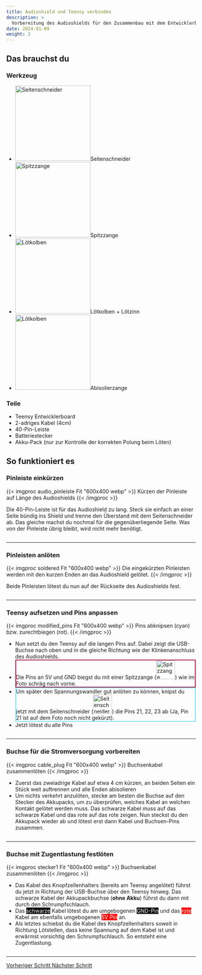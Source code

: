 ```yaml
---
title: Audioshield und Teensy verbinden 
description: >
  Vorbereitung des Audioshields für den Zusammenbau mit dem Entwicklerboard 
date: 2024-01-09
weight: 2
---
```

## Das brauchst du

<div class="row">
    <div class="col-md-6">
       <h3>Werkzeug</h3>
       <ul>
       <li><img src="/icons/saitenschneider.webp" alt="Seitenschneider" width="200"/>Seitenschneider</li>
       <li><img src="/icons/spitzzange.webp" alt="Spitzzange" width="200"/>Spitzzange</li>
       <li><img src="/icons/lötkolben.webp" alt="Lötkolben" width="200"/>Lötkolben + Lötzinn</li>
       <li><img src="/icons/abiso.webp" alt="Lötkolben" width="200"/>Abisolierzange</li>
       </ul>
</div>
    <div class="col-md-6">
<h3>Teile</h3>
<ul>
       <li>Teensy Entwicklerboard</li>
        <li>2-adriges Kabel (4cm)</li>
        <li>40-Pin-Leiste</li>
        <li>Batteriestecker</li>
        <li>Akku-Pack (nur zur Kontrolle der korrekten Polung beim Löten)</li>
       </ul> 
       </div>
</div>

## So funktioniert es 

<div class="row">

### Pinleiste einkürzen
<div class="col-md-6">
       {{< imgproc audio_pinleiste Fit "600x400 webp" >}} Kürzen der Pinleiste auf Länge des Audioshields {{< /imgproc >}}
</div>
    <div class="col-md-6" style="display: flex; flex-direction: column; justify-content: center;">


 Die 40-Pin-Leiste ist für das Audioshield zu lang. Steck sie einfach an einer Seite bündig ins Shield und trenne den Überstand mit dem Seitenschneider ab. Das gleiche machst du nochmal für die gegenüberliegende Seite. Was von der Pinleiste übrig bleibt, wird nicht mehr benötigt.
    </div>
</div>
<hr class="my-4"> <!-- Trennlinie -->

<div class="row">

### Pinleisten anlöten
<div class="col-md-6">
       {{< imgproc soldered Fit "600x400 webp" >}} Die eingekürzten Pinleisten werden mit den kurzen Enden an das Audioshield gelötet. {{< /imgproc >}}
</div>
    <div class="col-md-6" style="display: flex; flex-direction: column; justify-content: center;">


 Beide Pinleisten lötest du nun auf der Rückseite des Audioshields fest. 
    </div>
</div>
<hr class="my-4"> <!-- Trennlinie -->

<div class="row">

### Teensy aufsetzen und Pins anpassen
<div class="col-md-6">
       {{< imgproc modified_pins Fit "600x400 webp" >}} Pins abknipsen (cyan) bzw. zurechtbiegen (rot). {{< /imgproc >}}
</div>
    <div class="col-md-6" style="display: flex; flex-direction: column; justify-content: center;">


 <ul><li>Nun setzt du den Teensy auf die langen Pins auf. Dabei zeigt die USB-Buchse nach oben und in die gleiche Richtung wie der Klinkenanschluss des Audioshields.</li> 
 <li style="border: 2px solid #a6113aff"> Die Pins an 5V und GND biegst du mit einer Spitzzange (<img src="/icons/spitzzange.webp" alt="Spitzzange" width="50"/>) wie im Foto schräg nach vorne.</li>
 <li style="border: 2px solid #7adef1ff">
  Um später den Spannungswandler gut anlöten zu können, knipst du jetzt mit dem Seitenschneider (<img src="/icons/saitenschneider.webp" alt="Seitenschneider" width="50"/>) die Pins 21, 22, 23 ab (Ja, Pin 21 ist auf dem Foto noch nicht gekürzt).</li>
  <li>Jetzt lötest du alle Pins 
 </ul>   
    </div>
</div>
<hr class="my-4"> <!-- Trennlinie -->



<div class="row">

### Buchse für die Stromversorgung vorbereiten
<div class="col-md-6">
       {{< imgproc cable_plug Fit "600x400 webp" >}} Buchsenkabel zusammenlöten {{< /imgproc >}}
</div>
    <div class="col-md-6" style="display: flex; flex-direction: column; justify-content: center;">


 <ul><li> Zuerst das zweiadrige Kabel auf etwa 4 cm kürzen, an beiden Seiten ein Stück weit auftrennen und alle Enden abisolieren</li>
 <li>Um nichts verkehrt anzulöten, stecke am besten die Buchse auf den Stecker des Akkupacks, um zu überprüfen, welches Kabel an welchen Kontakt gelötet werden muss. Das schwarze Kabel muss auf das schwarze Kabel und das rote auf das rote zeigen. Nun steckst du den Akkupack wieder ab und lötest erst dann Kabel und Buchsen-Pins zusammen.</li>
 </ul>
    </div>
</div>
<hr class="my-4"> <!-- Trennlinie -->

<div class="row">

### Buchse mit Zugentlastung festlöten
  <div class="col-md-6">
       {{< imgproc stecker1 Fit "600x400 webp" >}} Buchsenkabel zusammenlöten {{< /imgproc >}}
</div>
    <div class="col-md-6" style="display: flex; flex-direction: column; justify-content: center;">

 <ul><li>Das Kabel des Knopfzellenhalters (bereits am Teensy angelötet) führst du jetzt in Richtung der USB-Buchse über den Teensy hinweg. Das schwarze Kabel der Akkupackbuchse (<strong>ohne Akku</strong>) führst du dann mit durch den Schrumpfschlauch. </li>
 <li>Das <span style="background-color:black; color:white">schwarze</span> Kabel lötest du am umgebogenen <span style="background-color:black; color:white">GND-Pin</span> und das <span style="background-color:red; color:white">rote</span> Kabel am ebenfalls umgebogenen <span style="background-color:red; color:white">5V Pin</span> an.</li>
 <li>Als letztes schiebst du die Kabel des Knopfzellenhalters soweit in Richtung Lötstellen, dass keine Spannung auf dem Kabel ist und erwärmst vorsichtig den Schrumpfschlauch. So entsteht eine Zugentlastung. </li>
 </ul>
    </div>
</div>
<hr class="my-4"> <!-- Trennlinie -->

<div class="d-flex justify-content-between">
  <a class="btn btn-sm btn-primary me-3 mb-4" href="../entwicklerboard">
<i class="fas fa-arrow-alt-circle-left me-2"></i> Vorheriger Schritt 
  </a>
  <a class="btn btn-sm btn-primary mb-4" href="../vorbereitung-radaranschluss">
    Nächster Schritt <i class="fas fa-arrow-alt-circle-right ms-2"></i>
  </a>
</div>